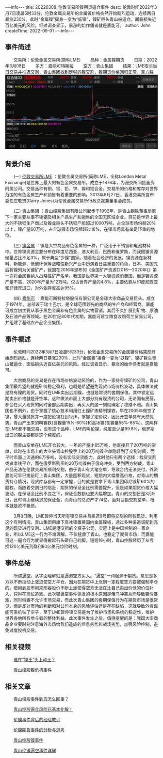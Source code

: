 ---info---
title: 20220308_伦敦交易所镍期货逼仓事件
desc: 伦敦时间2022年3月7日凌晨5时33分，伦敦金属交易所的金属镍价格突然开始剧烈运动，连续两日暴涨230%，此时“金属镍”摇身一变为“妖镍”，镍矿巨头青山被逼仓，面临损失近百亿美元的风险。经过调查显示，暴涨的始作俑者就是嘉能可。
author: John
createTime: 2022-09-01
---info---

## 事件简述
　　交易所：伦敦金属交易所(简称LME)
　　品种：金属镍期货
　　日期：2022年3月08日
　　多方：嘉能可特斯拉
　　空方：青山集团
　　结果：LME取消当日交易并推迟交割，青山集团找到足够的镍交割，镍期货价格回归正常，空方胜
![ni](/assets/images/ni.jpg)

## 背景介绍

　　(一) [伦敦交易所LME](https://baike.baidu.com/item/%E4%BC%A6%E6%95%A6%E8%AF%81%E5%88%B8%E4%BA%A4%E6%98%93%E6%89%80/271753) ：伦敦金属交易所(简称LME，全称London Metal Exchange)是世界上最大的有色金属交易所，成立于1876年，为港交所间接全资附属公司。交易品种有铜、铝、铅、锌、镍和铝合金，交易所的价格和库存对世界范围的有色金属生产和销售有着重要的影响。2013年8月27日，香港交易所宣布委任庄敬贤(Garry Jones)为伦敦金属交易所行政总裁兼董事会成员。

　　(二) [青山集团](https://baike.baidu.com/item/%E9%9D%92%E5%B1%B1%E6%8E%A7%E8%82%A1%E9%9B%86%E5%9B%A2%E6%9C%89%E9%99%90%E5%85%AC%E5%8F%B8/8176060) ：青山控股集团有限公司起步于1992年，是青山钢铁董事局麾下一家主要从事不锈钢及相关产品生产和销售的全国无区域企业。目前是世界上最大的不锈钢生产商以及镍业巨头不锈钢产能超过1000万吨，占全球市场份额20%以上，镍产量60万吨，占全球镍市场份额超过18%，在镍市场具有举足轻重的地位。

　　(三) [镍金属](https://baike.baidu.com/item/%E9%95%8D/718682) ：镍是大宗商品有色金属的一种，广泛用于不锈钢和电池材料中。世界镍资源主要分布在印度尼西亚、澳大利亚、巴西和俄罗斯，而我国镍资源储量占比不足3%，属于典型“少镍”国家。随着社会经济的发展，镍资源在新材料、新能源、低碳环保等战略性新兴产业中扮演着日益重要的角色，日本、美国先后将镍列为关键矿产，我国在2016年颁布的《全国矿产资源(2016—2020年)》第一次将金属镍纳入战略性矿产名单。我国是世界第一大镍资源消费国，但是镍资源产量不高，2020年产量为12万吨，仅占世界产量的4.8%，主要依靠从印度尼西亚和菲律宾进口，对外依存度高达95%。

　　(四) [嘉能可](https://baike.baidu.com/item/%E5%98%89%E8%83%BD%E5%8F%AF%E6%96%AF%E7%89%B9%E6%8B%89%E5%A1%94%E8%82%A1%E4%BB%BD%E6%9C%89%E9%99%90%E5%85%AC%E5%8F%B8/12010694) ：嘉能可斯特拉塔股份有限公司是全球大宗商品交易巨头。成立于1974年，总部设于瑞士巴尔，是全球范围领先的商品的生产商和经营商。嘉能可成立初主要从事于黑色金属和有色金属的实物营销，其后不久扩展到矿物、原油及石油产品等领域。在20世纪80年代初期，嘉能可建立粮食收购荷兰贸易公司，并组建了基础农产品企业集团。

## 事件概述

　　伦敦时间2022年3月7日凌晨5时33分，伦敦金属交易所的金属镍价格突然开始剧烈运动，连续两日暴涨230%，此时“金属镍”摇身一变为“妖镍”，镍矿巨头青山被逼仓，面临损失近百亿美元的风险。经过调查显示，暴涨的始作俑者就是嘉能可。

　　大宗商品的交易是存在市场价格波动风险的，作为一家持有镍矿的公司，青山集团最希望的就是矿价稳定盈利，也就是希望避免现货市场价格波动，具体做法就是持有镍的现货，同时在LME卖出远期镍，也就是常说的套期保值。其中锁定远期卖出价格就是开空单。这种做法市面上大部分持有现货的公司，无论国有民营，都会在买入现货的同时全部远期卖出，再买入的这一刻就确定了稳赚不赔。青山集团也不例外，由于掌握了核心技术利用红土镍矿炼精制镍铁，早在2005年做空了镍，曾大量抛货并一度把伦镍打到1万6，掌握了定价权，因此开空单具有天然优势。青山产出来的叫镍铁(含镍量15%-60%)和高冰镍(含镍量55%-65%)。这两样在LME都不能交易，没有这个品种，LME的叫伦镍，纯度至少是99.8%，俄罗斯出口的镍主要都是这个纯度的。

　　而青山空单在LME开仓较大，一年的产量才85万吨，他直接开了20万吨的空单，此时在市场上的大空头青山控股手上的20万吨镍空单刚好到了交割时间，而平时市面上流通的8万多吨，没有实际交货能力。此时他只有两个选择：找货交割或者拿钱平仓，而在俄罗斯购买的20万吨镍由于俄乌冲突，受到西方制裁，青山产品无法在伦敦交易所顺利交割，由于青山有大笔空单，导致合约无法交付，外资嘉能可早已提前盯上青山集团，大量囤积现货，短期内大幅推高价格，对青山的期货持仓情况，现货库存都有一定掌握，目的就是要拿下青山集团印尼镍矿60%的股权。而随着交割日的临近，期货的保证金比例需要提升，但是如果期货价格大幅波动，在保证金比例不变之下，保证金数额也要大幅增加。青山的交割日是3月9日，此时青山继续追加保证金，而青山的总资产才74亿，面对巨额交割空单，根本就是资不抵债。

　　3月8日晚，LME暂停当天所有镍交易并且推迟9号即将交割的所有现货。利用这个有利情况，青山集团用旗下高冰镍置换国内金属镍板，通过多种渠道调配到充足的现货进行交割。LME是港交所的全资子公司，实际上是中国控制的一家企业，所以LME这一行为不难理解，不仅拯救了青山，也稳定了期货市场，而嘉能可这一逼仓行为就显得搬起石头砸自己的脚，短短16小时，青山控股经历了从亏损120亿美元到盈利80亿美元惊险时刻。

## 事件总结
　　所谓逼空，从字面理解就是逼迫空方买入。“逼空”一词起源于期货。意思是多方以不断拉动上涨迫使空方平仓。因为在期货中上涨到一定程度空方要被强制平仓的。借用到股市用来形容股价不断上涨使得空方无法在比自己卖出价低的价位补入，只得在高位追涨。此次镍逼空事件诱发的根本原因是俄乌冲突从而导致镍价暴涨，同时俄镍不允许市场交易，而此次青山集团的套期保值行为在期货市场是很常见，但是却对市场的判断和对公司本身的风险评估还是存在缺陷，这就导致外资嘉能可乘机钻了空子，至于LME暂停镍交易是为了维护市场和系统的稳定性，维护世界各地所有参与者的整体利益。此次事件发生之后，值得提醒的是：我国大宗商品企业要时刻注意海外市场给我们造成的信息劣势和战场劣势，加强风险控制，避免过度投机交易。

## 相关视频
 
　　[谁在“镍王”头上动土？](https://36kr.com/video/1679522843473152)
			
　　[青山控股镍危机事件](https://mp.weixin.qq.com/s/YmHJJjov7ds3iztsoxcteQ)

## 相关文章

　　[青山控股事件到底怎么回事？](https://mp.weixin.qq.com/s/mjbKgUQzz0iS-BVkTvaW6g)
			 
　　[青山控股逼仓风险已基本化解！](https://mp.weixin.qq.com/s/3LAiy7mIwFABXmqbBQgkxw)
			 
　　[伦镍事件背后的经验教训](https://mp.weixin.qq.com/s/-8sB2P8mRH10s2U_HsFCCQ)
			 
　　[伦镍期货事件的分析与思考](https://mp.weixin.qq.com/s/5HBUDXPgdq73GiuNXaAGVQ)
			 
　　[青山控股镍事件](https://3g.163.com/dy/article/H2JQC8NA0543VNW3.html)
			 
　　[青山伦镍逼空事件详解](https://zhuanlan.zhihu.com/p/477907468)
